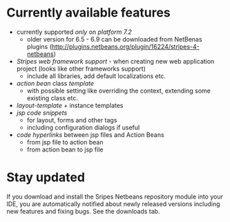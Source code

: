 Currently available features
======================================

 * currently supported *only* on *platform 7.2*
   * older version for 6.5 - 6.9 can be downloaded from NetBenas plugins (http://plugins.netbeans.org/plugin/16224/stripes-4-netbeans)
 * *Stripes web framework support* - when creating new web application project (looks like other frameworks support)
   * include all libraries, add default localizations etc.
 * *action bean* class *template*
   * with possible setting like overriding the context, extending some existing class etc.
 * *layout-template* + instance templates
 * *jsp code snippets*
   * for layout, forms and other tags
   * including configuration dialogs if useful
 * *code hyperlinks* between jsp files and Action Beans
   * from jsp file to action bean
   * from action bean to jsp file

Stay updated
========================================
If you download and install the Sripes Netbeans repository module into your IDE, you are automatically notified about newly released versions including new features and fixing bugs. See the downloads tab.